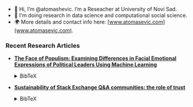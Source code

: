 - 👋 Hi, I’m @atomashevic. I’m a Reseacher at University of Novi Sad.
- 🔬 I'm doing research in data science and computational social science.
- :earth_africa: More details and contact info here: [www.atomasevic.com](www.atomasevic.com).

### Recent Research Articles
  
- [**The Face of Populism: Examining Differences in Facial Emotional Expressions of Political Leaders Using Machine Learning**](https://arxiv.org/abs/2304.09914)<details><summary>BibTeX</summary><pre>
@misc{major2023Face,
  title = {The {{Face}} of {{Populism}}: {{Examining Differences}} in {{Facial Emotional Expressions}} of {{Political Leaders Using Machine Learning}}},
  shorttitle = {The {{Face}} of {{Populism}}},
  author = {Major, Sara and Toma{\v s}evi{\'c}, Aleksandar},
  year = {2023},
  number = {arXiv:2304.09914},
  eprint = {2304.09914},
  primaryclass = {physics},
  publisher = {{arXiv}},
  urldate = {2023-04-21},
  archiveprefix = {arxiv},
  copyright = {All rights reserved},
  keywords = {Computer Science - Computer Vision and Pattern Recognition,Computer Science - Computers and Society,Computer Science - Machine Learning,Computer Science - Social and Information Networks,J.4,Physics - Physics and Society}
}
</pre><details>

- [**Sustainability of Stack Exchange Q&A communities: the role of trust**](https://epjdatascience.springeropen.com/articles/10.1140/epjds/s13688-023-00381-x)<details><summary>BibTeX</summary><pre>
@article{vranic2023Sustainability,
  title = {Sustainability of {{Stack Exchange Q}}\&{{A}} Communities: The Role of Trust},
  shorttitle = {Sustainability of {{Stack Exchange Q}}\&{{A}} Communities},
  author = {Vrani{\'c}, Ana and Toma{\v s}evi{\'c}, Aleksandar and Alori{\'c}, Aleksandra and Mitrovi{\'c} Dankulov, Marija},
  year = {2023},
  journal = {EPJ Data Science},
  volume = {12},
  number = {1},
  pages = {1--24},
  publisher = {{SpringerOpen}},
  doi = {10.1140/epjds/s13688-023-00381-x},
  abstract = {Knowledge-sharing communities are fundamental elements of a knowledge-based society. Understanding how different factors influence their sustainability is of crucial importance. We explore the role of the social network structure and social trust in their sustainability. We analyze the early evolution of social networks in four pairs of active and closed Stack Exchange communities on topics of physics, astronomy, economics, and literature and use a dynamical reputation model to quantify the evolution of social trust in them. In addition, we study the evolution of two active communities on mathematics topics and two closed communities about startups and compare them with our main results. Active communities have higher local cohesiveness and develop stable, better-connected, trustworthy cores. The early emergence of a stable and trustworthy core may be crucial for sustainable knowledge-sharing communities.},
  copyright = {2023 The Author(s)}
}
</pre></details>

